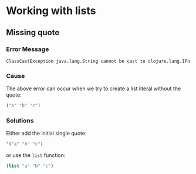 # Working with lists

## Missing quote

### Error Message

```
ClassCastException java.lang.String cannot be cast to clojure.lang.IFn
```

### Cause

The above error can occur when we try to create a list literal without the quote:

```clojure
("a" "b" "c")
```

### Solutions

Either add the initial single quote:

```clojure
'("a" "b" "c")
```

or use the `list` function:

```clojure
(list "a" "b" "c")
```